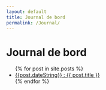 ```yaml
---
layout: default
title: Journal de bord
permalink: /Journal/
---
```

<h1>Journal de bord</h1>

<ul>
  {% for post in site.posts %}
    <li>
      <a href="{{ post.url }}">{{post.dateString}} : {{ post.title }}</a>
    </li>
  {% endfor %}
</ul>